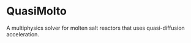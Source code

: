 # QuasiMolto
A multiphysics solver for molten salt reactors that uses quasi-diffusion acceleration.
